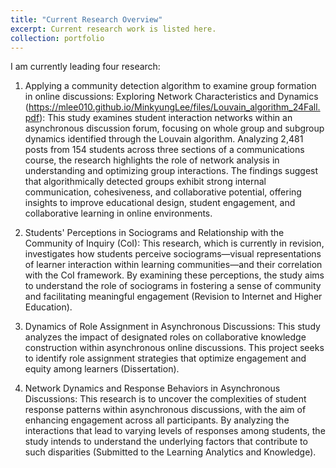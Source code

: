 ```yaml
---
title: "Current Research Overview"
excerpt: Current research work is listed here.
collection: portfolio
---
```


I am currently leading four research:

1.	Applying a community detection algorithm to examine group formation in online discussions: Exploring Network Characteristics and Dynamics (https://mlee010.github.io/MinkyungLee/files/Louvain_algorithm_24Fall.pdf): This study examines student interaction networks within an asynchronous discussion forum, focusing on whole group and subgroup dynamics identified through the Louvain algorithm. Analyzing 2,481 posts from 154 students across three sections of a communications course, the research highlights the role of network analysis in understanding and optimizing group interactions. The findings suggest that algorithmically detected groups exhibit strong internal communication, cohesiveness, and collaborative potential, offering insights to improve educational design, student engagement, and collaborative learning in online environments.

2.	Students' Perceptions in Sociograms and Relationship with the Community of Inquiry (CoI): This research, which is currently in revision, investigates how students perceive sociograms—visual representations of learner interaction within learning communities—and their correlation with the CoI framework. By examining these perceptions, the study aims to understand the role of sociograms in fostering a sense of community and facilitating meaningful engagement (Revision to Internet and Higher Education).

3.	Dynamics of Role Assignment in Asynchronous Discussions: This study analyzes the impact of designated roles on collaborative knowledge construction within asynchronous online discussions. This project seeks to identify role assignment strategies that optimize engagement and equity among learners (Dissertation).

4.	Network Dynamics and Response Behaviors in Asynchronous Discussions: This research is to uncover the complexities of student response patterns within asynchronous discussions, with the aim of enhancing engagement across all participants. By analyzing the interactions that lead to varying levels of responses among students, the study intends to understand the underlying factors that contribute to such disparities (Submitted to the Learning Analytics and Knowledge). 


  

